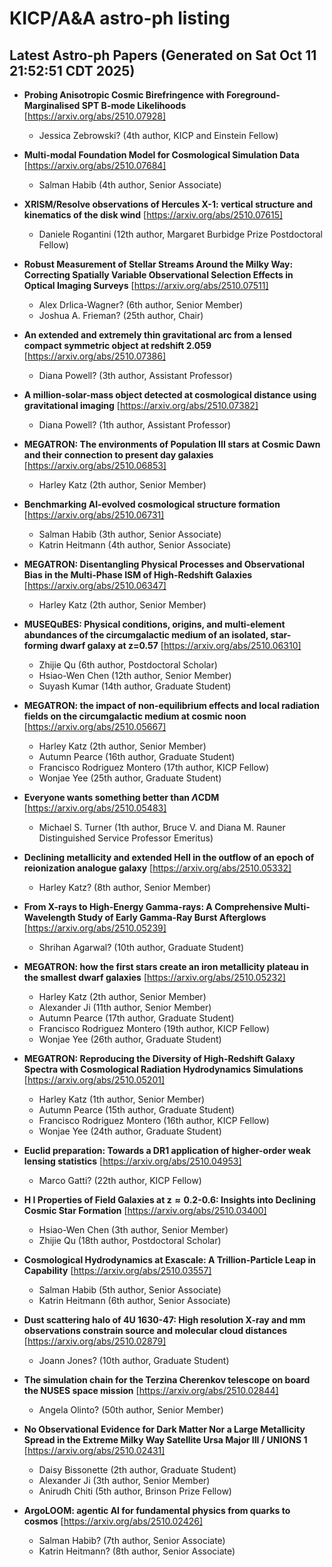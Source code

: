# KICP/A&A astro-ph listing

## Latest Astro-ph Papers (Generated on Sat Oct 11 21:52:51 CDT 2025)

- **Probing Anisotropic Cosmic Birefringence with Foreground-Marginalised SPT B-mode Likelihoods**
[https://arxiv.org/abs/2510.07928]
  + Jessica Zebrowski? (4th author, KICP and Einstein Fellow)

- **Multi-modal Foundation Model for Cosmological Simulation Data**
[https://arxiv.org/abs/2510.07684]
  + Salman Habib (4th author, Senior Associate)

- **XRISM/Resolve observations of Hercules X-1: vertical structure and kinematics of the disk wind**
[https://arxiv.org/abs/2510.07615]
  + Daniele Rogantini (12th author, Margaret Burbidge Prize Postdoctoral Fellow)

- **Robust Measurement of Stellar Streams Around the Milky Way: Correcting Spatially Variable Observational Selection Effects in Optical Imaging Surveys**
[https://arxiv.org/abs/2510.07511]
  + Alex Drlica-Wagner? (6th author, Senior Member)
  + Joshua A. Frieman? (25th author, Chair)

- **An extended and extremely thin gravitational arc from a lensed compact symmetric object at redshift 2.059**
[https://arxiv.org/abs/2510.07386]
  + Diana Powell? (3th author, Assistant Professor)

- **A million-solar-mass object detected at cosmological distance using gravitational imaging**
[https://arxiv.org/abs/2510.07382]
  + Diana Powell? (1th author, Assistant Professor)

- **MEGATRON: The environments of Population III stars at Cosmic Dawn and their connection to present day galaxies**
[https://arxiv.org/abs/2510.06853]
  + Harley Katz (2th author, Senior Member)

- **Benchmarking AI-evolved cosmological structure formation**
[https://arxiv.org/abs/2510.06731]
  + Salman Habib (3th author, Senior Associate)
  + Katrin Heitmann (4th author, Senior Associate)

- **MEGATRON: Disentangling Physical Processes and Observational Bias in the Multi-Phase ISM of High-Redshift Galaxies**
[https://arxiv.org/abs/2510.06347]
  + Harley Katz (2th author, Senior Member)

- **MUSEQuBES: Physical conditions, origins, and multi-element abundances of the circumgalactic medium of an isolated, star-forming dwarf galaxy at z=0.57**
[https://arxiv.org/abs/2510.06310]
  + Zhijie Qu (6th author, Postdoctoral Scholar)
  + Hsiao-Wen Chen (12th author, Senior Member)
  + Suyash Kumar (14th author, Graduate Student)

- **MEGATRON: the impact of non-equilibrium effects and local radiation fields on the circumgalactic medium at cosmic noon**
[https://arxiv.org/abs/2510.05667]
  + Harley Katz (2th author, Senior Member)
  + Autumn Pearce (16th author, Graduate Student)
  + Francisco Rodriguez Montero (17th author, KICP Fellow)
  + Wonjae Yee (25th author, Graduate Student)

- **Everyone wants something better than $Λ$CDM**
[https://arxiv.org/abs/2510.05483]
  + Michael S. Turner (1th author, Bruce V. and Diana M. Rauner Distinguished Service Professor Emeritus)

- **Declining metallicity and extended HeII in the outflow of an epoch of reionization analogue galaxy**
[https://arxiv.org/abs/2510.05332]
  + Harley Katz? (8th author, Senior Member)

- **From X-rays to High-Energy Gamma-rays: A Comprehensive Multi-Wavelength Study of Early Gamma-Ray Burst Afterglows**
[https://arxiv.org/abs/2510.05239]
  + Shrihan Agarwal? (10th author, Graduate Student)

- **MEGATRON: how the first stars create an iron metallicity plateau in the smallest dwarf galaxies**
[https://arxiv.org/abs/2510.05232]
  + Harley Katz (2th author, Senior Member)
  + Alexander Ji (11th author, Senior Member)
  + Autumn Pearce (17th author, Graduate Student)
  + Francisco Rodriguez Montero (19th author, KICP Fellow)
  + Wonjae Yee (26th author, Graduate Student)

- **MEGATRON: Reproducing the Diversity of High-Redshift Galaxy Spectra with Cosmological Radiation Hydrodynamics Simulations**
[https://arxiv.org/abs/2510.05201]
  + Harley Katz (1th author, Senior Member)
  + Autumn Pearce (15th author, Graduate Student)
  + Francisco Rodriguez Montero (16th author, KICP Fellow)
  + Wonjae Yee (24th author, Graduate Student)

- **Euclid preparation: Towards a DR1 application of higher-order weak lensing statistics**
[https://arxiv.org/abs/2510.04953]
  + Marco Gatti? (22th author, KICP Fellow)

- **H I Properties of Field Galaxies at $\boldsymbol{z\approx 0.2}$-0.6: Insights into Declining Cosmic Star Formation**
[https://arxiv.org/abs/2510.03400]
  + Hsiao-Wen Chen (3th author, Senior Member)
  + Zhijie Qu (18th author, Postdoctoral Scholar)

- **Cosmological Hydrodynamics at Exascale: A Trillion-Particle Leap in Capability**
[https://arxiv.org/abs/2510.03557]
  + Salman Habib (5th author, Senior Associate)
  + Katrin Heitmann (6th author, Senior Associate)

- **Dust scattering halo of 4U 1630-47: High resolution X-ray and mm observations constrain source and molecular cloud distances**
[https://arxiv.org/abs/2510.02879]
  + Joann Jones? (10th author, Graduate Student)

- **The simulation chain for the Terzina Cherenkov telescope on board the NUSES space mission**
[https://arxiv.org/abs/2510.02844]
  + Angela Olinto? (50th author, Senior Member)

- **No Observational Evidence for Dark Matter Nor a Large Metallicity Spread in the Extreme Milky Way Satellite Ursa Major III / UNIONS 1**
[https://arxiv.org/abs/2510.02431]
  + Daisy Bissonette (2th author, Graduate Student)
  + Alexander Ji (3th author, Senior Member)
  + Anirudh Chiti (5th author, Brinson Prize Fellow)

- **ArgoLOOM: agentic AI for fundamental physics from quarks to cosmos**
[https://arxiv.org/abs/2510.02426]
  + Salman Habib? (7th author, Senior Associate)
  + Katrin Heitmann? (8th author, Senior Associate)

